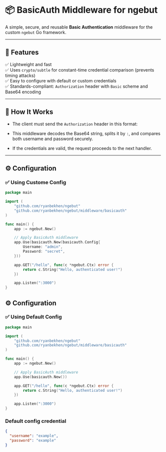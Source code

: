 # 📦 BasicAuth Middleware for ngebut

A simple, secure, and reusable **Basic Authentication** middleware for the custom `ngebut` Go framework.

---

## 🚀 Features

✅ Lightweight and fast  
✅ Uses `crypto/subtle` for constant-time credential comparison (prevents timing attacks)  
✅ Easy to configure with default or custom credentials  
✅ Standards-compliant: `Authorization` header with `Basic` scheme and Base64 encoding

---

## 📌 How It Works

- The client must send the `Authorization` header in this format:

- This middleware decodes the Base64 string, splits it by `:`, and compares both username and password securely.
- If the credentials are valid, the request proceeds to the next handler.

---

## ⚙️ Configuration

### ✅ Using Custome Config

```go
package main

import (
	"github.com/ryanbekhen/ngebut"
	"github.com/ryanbekhen/ngebut/middleware/basicauth"
)

func main() {
	app := ngebut.New()

	// Apply BasicAuth middleware
	app.Use(basicauth.New(basicauth.Config{
		Username: "admin",
		Password: "secret",
	}))

	app.GET("/hello", func(c *ngebut.Ctx) error {
		return c.String("Hello, authenticated user!")
	})

	app.Listen(":3000")
}

```

## ⚙️ Configuration

### ✅ Using Default Config

```go
package main

import (
	"github.com/ryanbekhen/ngebut"
	"github.com/ryanbekhen/ngebut/middleware/basicauth"
)

func main() {
	app := ngebut.New()

	// Apply BasicAuth middleware
	app.Use(basicauth.New())

	app.GET("/hello", func(c *ngebut.Ctx) error {
		return c.String("Hello, authenticated user!")
	})

	app.Listen(":3000")
}

```
### Default config credential
```json
{
  "username": "example",
  "password": "example"
}
```
